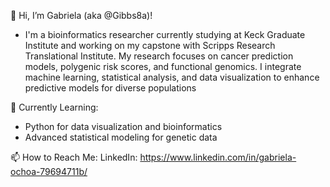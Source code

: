 👋  Hi, I’m Gabriela (aka @Gibbs8a)!
- I'm a bioinformatics researcher currently studying at Keck Graduate Institute and working on my capstone with Scripps Research Translational Institute. My research focuses on cancer prediction models, polygenic risk scores, and functional genomics. I integrate machine learning, statistical analysis, and data visualization to enhance predictive models for diverse populations

🌱 Currently Learning:
- Python for data visualization and bioinformatics
- Advanced statistical modeling for genetic data

📫 How to Reach Me:
LinkedIn: https://www.linkedin.com/in/gabriela-ochoa-79694711b/
<!---
Gibbs8a/Gibbs8a is a ✨ special ✨ repository because its `README.md` (this file) appears on your GitHub profile.
You can click the Preview link to take a look at your changes.
--->
